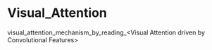 # Visual_Attention
visual_attention_mechanism_by_reading_&lt;Visual Attention driven by Convolutional Features>
